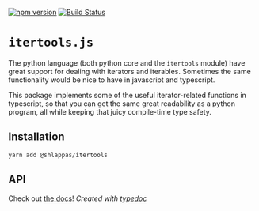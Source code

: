 [![npm version](https://badge.fury.io/js/%40shlappas%2Fitertools.svg)](https://badge.fury.io/js/%40shlappas%2Fitertools)
[![Build Status](https://github.com/chrismilson/itertools.js/workflows/Test/badge.svg)](https://github.com/chrismilson/itertools.js/actions)

# `itertools.js`

The python language (both python core and the `itertools` module) have great
support for dealing with iterators and iterables. Sometimes the same
functionality would be nice to have in javascript and typescript.

This package implements some of the useful iterator-related functions in
typescript, so that you can get the same great readability as a python program,
all while keeping that juicy compile-time type safety.

## Installation

```bash
yarn add @shlappas/itertools
```

## API

Check out [the docs](http://shlappas.com/itertools.js/modules.html)! *Created
with [typedoc](https://github.com/TypeStrong/typedoc)*